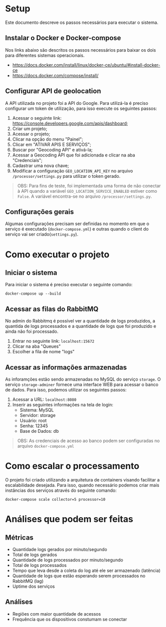 # Setup

Este documento descreve os passos necessários para executar o sistema.


## Instalar o Docker e Docker-compose

Nos links abaixo são descritos os passos necessários para baixar os dois para
diferentes sistemas operacionais.

* https://docs.docker.com/install/linux/docker-ce/ubuntu/#install-docker-ce
* https://docs.docker.com/compose/install/


## Configurar API de geolocation

A API utilizada no projeto foi a API do Google.
Para utilizá-la é preciso configurar um token de utilização, para isso execute
os seguintes passos:

1. Acessar o seguinte link: https://console.developers.google.com/apis/dashboard;
2. Criar um projeto;
3. Acessar o projeto;
4. Clicar na opção do menu "Painel";
5. Clicar em "ATIVAR APIS E SERVIÇOS";
6. Buscar por "Geocoding API" e ativá-la;
7. Acessar a Geocoding API que foi adicionada e clicar na aba "Credenciais";
8. Cadastrar uma nova chave;
9. Modificar a configuração `GEO_LOCATION_API_KEY` no arquivo
`/processor/settings.py` para utilizar o token gerado.

> OBS: Para fins de teste, foi implementada uma forma de não conectar à API
quando a variável `GEO_LOCATION_SERVICE_ENABLED` estiver como `False`.
A variável encontra-se no arquivo `/processor/settings.py`.

## Configurações gerais

Algumas configurações precisam ser definidas no momento em que o serviço é
executado (`docker-compose.yml`) e outras quando o client do serviço vai ser
criado(`settings.py`).


# Como executar o projeto

## Iniciar o sistema

Para iniciar o sistema é preciso executar o seguinte comando:

`docker-compose up --build`


## Acessar as filas do RabbitMQ

No admin do Rabbitmq é possível ver a quantidade de logs produzidos, a
quantida de logs processados e a quantidade de logs que foi produzido e ainda
não foi processado.

1. Entrar no seguinte link: `localhost:15672`
2. Clicar na aba "Queues"
3. Escolher a fila de nome "logs"


## Acessar as informações armazenadas

As inforamções estão sendo armazenadas no MySQL do serviço `storage`.
O serviço `storage-adminer` fornece uma interface WEB para acessar o banco de dados.
Para isso, podemos utilizar os seguintes passos:

1. Acessar a URL: `localhost:8080`
2. Inserir as seguintes informações na tela de login:
    - Sistema: MySQL
    - Servidor: storage
    - Usuário: root
    - Senha: 12345
    - Base de Dados: db

> OBS: As credenciais de acesso ao banco podem ser configuradas no arquivo
`docker-compose.yml`


# Como escalar o processamento

O projeto foi criado utilizando a arquitetura de containers visando facilitar
a escalabilidade desejada.
Para isso, quando necessário podemos criar mais instâncias dos serviços através
do seguinte comando:

`docker-compose scale collector=5 processor=10`


# Análises que podem ser feitas

## Métricas

* Quantidade logs gerados por minuto/segundo
* Total de logs gerados
* Quantidade de logs processados por minuto/segundo
* Total de logs processados
* Tempo que leva desde a coleta do log até ele ser armazenado (latência)
* Quantidade de logs que estão esperando serem processados no RabbitMQ (lag)
* Uptime dos serviços

## Análises

* Regiões com maior quantidade de acessos
* Frequência que os dispositivos constumam se conectar
